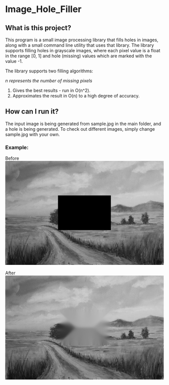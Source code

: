 # Image_Hole_Filler

## What is this project?

This program is a small image processing library that fills holes in images, along with a small command line utility that uses that library.
The library supports filling holes in grayscale images, where each pixel value is a float in the range [0, 1] and hole (missing) values which are marked with the value -1.

The library supports two filling algorithms:

*n represents the number of missing pixels*
1) Gives the best results - run in O(n^2).
2) Approximates the result in O(n) to a high degree of accuracy.

## How can I run it?

The input image is being generated from sample.jpg in the main folder, and a hole is being generated. To check out different images, simply change sample.jpg with your own.

### Example:
Before
![txt](https://github.com/Shahar-St/Image_Hole_Filler/blob/master/input.jpg?raw=true)

After
![txt](https://github.com/Shahar-St/Image_Hole_Filler/blob/master/output.jpg?raw=true)